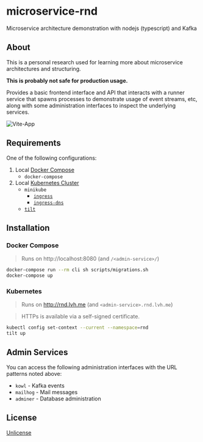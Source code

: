 # microservice-rnd

Microservice architecture demonstration with nodejs (typescript) and Kafka

## About

This is a personal research used for learning more about microservice architectures
and structuring.

**This is probably not safe for production usage.**

Provides a basic frontend interface and API that interacts with a runner service that
spawns processes to demonstrate usage of event streams, etc, along with some administration
interfaces to inspect the underlying services.

![Vite-App](https://user-images.githubusercontent.com/161548/163657043-a2f3b766-77a6-44fc-8b62-078c6fa8390c.png)

## Requirements

One of the following configurations:

1. Local [Docker Compose](#docker-compose)
    * `docker-compose`
2. Local [Kubernetes Cluster](#kubernetes)
    * `minikube`
        * [`ingress`](https://minikube.sigs.k8s.io/docs/handbook/addons/ingress/)
        * [`ingress-dns`](https://minikube.sigs.k8s.io/docs/handbook/addons/ingress-dns/)
    * [`tilt`](https://tilt.dev/)

## Installation

### Docker Compose

> Runs on http://localhost:8080 (and `/<admin-service>/`)

```bash
docker-compose run --rm cli sh scripts/migrations.sh
docker-compose up
```

### Kubernetes

> Runs on http://rnd.lvh.me (and `<admin-service>.rnd.lvh.me`)

> HTTPs is available via a self-signed certificate.

```bash
kubectl config set-context --current --namespace=rnd
tilt up
```

## Admin Services

You can access the following administration interfaces with the URL patterns noted above:

* `kowl` - Kafka events
* `mailhog` - Mail messages
* `adminer` - Database administration

## License

[Unlicense](./UNLICENSE)
